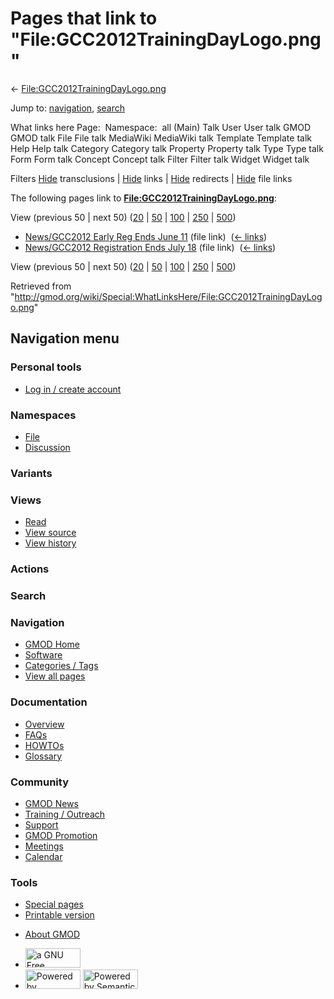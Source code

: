 <div id="mw-page-base" class="noprint">

</div>

<div id="mw-head-base" class="noprint">

</div>

<div id="content" class="mw-body" role="main">

<span id="top"></span>

<div id="mw-js-message" style="display:none;">

</div>



# <span dir="auto">Pages that link to "File:GCC2012TrainingDayLogo.png"</span>

<div id="bodyContent">

<div id="contentSub">

←
[File:GCC2012TrainingDayLogo.png](/wiki/File:GCC2012TrainingDayLogo.png "File:GCC2012TrainingDayLogo.png")

</div>

<div id="jump-to-nav" class="mw-jump">

Jump to: [navigation](#mw-navigation), [search](#p-search)

</div>

<div id="mw-content-text">

What links here Page:  Namespace:  all (Main) Talk User User talk GMOD
GMOD talk File File talk MediaWiki MediaWiki talk Template Template talk
Help Help talk Category Category talk Property Property talk Type Type
talk Form Form talk Concept Concept talk Filter Filter talk Widget
Widget talk

Filters
[Hide](/mediawiki/index.php?title=Special:WhatLinksHere/File:GCC2012TrainingDayLogo.png&hidetrans=1 "Special:WhatLinksHere/File:GCC2012TrainingDayLogo.png")
transclusions \|
[Hide](/mediawiki/index.php?title=Special:WhatLinksHere/File:GCC2012TrainingDayLogo.png&hidelinks=1 "Special:WhatLinksHere/File:GCC2012TrainingDayLogo.png")
links \|
[Hide](/mediawiki/index.php?title=Special:WhatLinksHere/File:GCC2012TrainingDayLogo.png&hideredirs=1 "Special:WhatLinksHere/File:GCC2012TrainingDayLogo.png")
redirects \|
[Hide](/mediawiki/index.php?title=Special:WhatLinksHere/File:GCC2012TrainingDayLogo.png&hideimages=1 "Special:WhatLinksHere/File:GCC2012TrainingDayLogo.png")
file links

The following pages link to
**[File:GCC2012TrainingDayLogo.png](/wiki/File:GCC2012TrainingDayLogo.png "File:GCC2012TrainingDayLogo.png")**:

View (previous 50 \| next 50)
([20](/mediawiki/index.php?title=Special:WhatLinksHere/File:GCC2012TrainingDayLogo.png&limit=20 "Special:WhatLinksHere/File:GCC2012TrainingDayLogo.png")
\|
[50](/mediawiki/index.php?title=Special:WhatLinksHere/File:GCC2012TrainingDayLogo.png&limit=50 "Special:WhatLinksHere/File:GCC2012TrainingDayLogo.png")
\|
[100](/mediawiki/index.php?title=Special:WhatLinksHere/File:GCC2012TrainingDayLogo.png&limit=100 "Special:WhatLinksHere/File:GCC2012TrainingDayLogo.png")
\|
[250](/mediawiki/index.php?title=Special:WhatLinksHere/File:GCC2012TrainingDayLogo.png&limit=250 "Special:WhatLinksHere/File:GCC2012TrainingDayLogo.png")
\|
[500](/mediawiki/index.php?title=Special:WhatLinksHere/File:GCC2012TrainingDayLogo.png&limit=500 "Special:WhatLinksHere/File:GCC2012TrainingDayLogo.png"))

- [News/GCC2012 Early Reg Ends June
  11](/wiki/News/GCC2012_Early_Reg_Ends_June_11 "News/GCC2012 Early Reg Ends June 11")
  (file link) ‎ <span class="mw-whatlinkshere-tools">([←
  links](/mediawiki/index.php?title=Special:WhatLinksHere&target=News%2FGCC2012+Early+Reg+Ends+June+11 "Special:WhatLinksHere"))</span>
- [News/GCC2012 Registration Ends July
  18](/wiki/News/GCC2012_Registration_Ends_July_18 "News/GCC2012 Registration Ends July 18")
  (file link) ‎ <span class="mw-whatlinkshere-tools">([←
  links](/mediawiki/index.php?title=Special:WhatLinksHere&target=News%2FGCC2012+Registration+Ends+July+18 "Special:WhatLinksHere"))</span>

View (previous 50 \| next 50)
([20](/mediawiki/index.php?title=Special:WhatLinksHere/File:GCC2012TrainingDayLogo.png&limit=20 "Special:WhatLinksHere/File:GCC2012TrainingDayLogo.png")
\|
[50](/mediawiki/index.php?title=Special:WhatLinksHere/File:GCC2012TrainingDayLogo.png&limit=50 "Special:WhatLinksHere/File:GCC2012TrainingDayLogo.png")
\|
[100](/mediawiki/index.php?title=Special:WhatLinksHere/File:GCC2012TrainingDayLogo.png&limit=100 "Special:WhatLinksHere/File:GCC2012TrainingDayLogo.png")
\|
[250](/mediawiki/index.php?title=Special:WhatLinksHere/File:GCC2012TrainingDayLogo.png&limit=250 "Special:WhatLinksHere/File:GCC2012TrainingDayLogo.png")
\|
[500](/mediawiki/index.php?title=Special:WhatLinksHere/File:GCC2012TrainingDayLogo.png&limit=500 "Special:WhatLinksHere/File:GCC2012TrainingDayLogo.png"))

</div>

<div class="printfooter">

Retrieved from
"<http://gmod.org/wiki/Special:WhatLinksHere/File:GCC2012TrainingDayLogo.png>"

</div>

<div id="catlinks" class="catlinks catlinks-allhidden">

</div>

<div class="visualClear">

</div>

</div>

</div>

<div id="mw-navigation">

## Navigation menu

<div id="mw-head">

<div id="p-personal" role="navigation"
aria-labelledby="p-personal-label">

### Personal tools

- <span id="pt-login"><a
  href="/mediawiki/index.php?title=Special:UserLogin&amp;returnto=Special%3AWhatLinksHere%2FFile%3AGCC2012TrainingDayLogo.png"
  accesskey="o"
  title="You are encouraged to log in; however, it is not mandatory [o]">Log
  in / create account</a></span>

</div>

<div id="left-navigation">

<div id="p-namespaces" class="vectorTabs" role="navigation"
aria-labelledby="p-namespaces-label">

### Namespaces

- <span id="ca-nstab-image"><a href="/wiki/File:GCC2012TrainingDayLogo.png" accesskey="c"
  title="View the file page [c]">File</a></span>
- <span id="ca-talk"><a
  href="/mediawiki/index.php?title=File_talk:GCC2012TrainingDayLogo.png&amp;action=edit&amp;redlink=1"
  accesskey="t"
  title="Discussion about the content page [t]">Discussion</a></span>

</div>

<div id="p-variants" class="vectorMenu emptyPortlet" role="navigation"
aria-labelledby="p-variants-label">

### 

### Variants[](#)

<div class="menu">

</div>

</div>

</div>

<div id="right-navigation">

<div id="p-views" class="vectorTabs" role="navigation"
aria-labelledby="p-views-label">

### Views

- <span id="ca-view">[Read](/wiki/File:GCC2012TrainingDayLogo.png)</span>
- <span id="ca-viewsource"><a
  href="/mediawiki/index.php?title=File:GCC2012TrainingDayLogo.png&amp;action=edit"
  accesskey="e" title="This page is protected.
  You can view its source [e]">View source</a></span>
- <span id="ca-history"><a
  href="/mediawiki/index.php?title=File:GCC2012TrainingDayLogo.png&amp;action=history"
  accesskey="h" title="Past revisions of this page [h]">View history</a></span>

</div>

<div id="p-cactions" class="vectorMenu emptyPortlet" role="navigation"
aria-labelledby="p-cactions-label">

### Actions[](#)

<div class="menu">

</div>

</div>

<div id="p-search" role="search">

### Search

<div id="simpleSearch">

</div>

</div>

</div>

</div>

<div id="mw-panel">

<div id="p-logo" role="banner">

<a href="/wiki/Main_Page"
style="background-image: url(http://gmod.org/images/GMOD-cogs.png);"
title="Visit the main page"></a>

</div>

<div id="p-Navigation" class="portal" role="navigation"
aria-labelledby="p-Navigation-label">

### Navigation

<div class="body">

- <span id="n-GMOD-Home">[GMOD Home](/wiki/Main_Page)</span>
- <span id="n-Software">[Software](/wiki/GMOD_Components)</span>
- <span id="n-Categories-.2F-Tags">[Categories /
  Tags](/wiki/Categories)</span>
- <span id="n-View-all-pages">[View all
  pages](/wiki/Special:AllPages)</span>

</div>

</div>

<div id="p-Documentation" class="portal" role="navigation"
aria-labelledby="p-Documentation-label">

### Documentation

<div class="body">

- <span id="n-Overview">[Overview](/wiki/Overview)</span>
- <span id="n-FAQs">[FAQs](/wiki/Category:FAQ)</span>
- <span id="n-HOWTOs">[HOWTOs](/wiki/Category:HOWTO)</span>
- <span id="n-Glossary">[Glossary](/wiki/Glossary)</span>

</div>

</div>

<div id="p-Community" class="portal" role="navigation"
aria-labelledby="p-Community-label">

### Community

<div class="body">

- <span id="n-GMOD-News">[GMOD News](/wiki/GMOD_News)</span>
- <span id="n-Training-.2F-Outreach">[Training /
  Outreach](/wiki/Training_and_Outreach)</span>
- <span id="n-Support">[Support](/wiki/Support)</span>
- <span id="n-GMOD-Promotion">[GMOD
  Promotion](/wiki/GMOD_Promotion)</span>
- <span id="n-Meetings">[Meetings](/wiki/Meetings)</span>
- <span id="n-Calendar">[Calendar](/wiki/Calendar)</span>

</div>

</div>

<div id="p-tb" class="portal" role="navigation"
aria-labelledby="p-tb-label">

### Tools

<div class="body">

- <span id="t-specialpages"><a href="/wiki/Special:SpecialPages" accesskey="q"
  title="A list of all special pages [q]">Special pages</a></span>
- <span id="t-print"><a
  href="/mediawiki/index.php?title=Special:WhatLinksHere/File:GCC2012TrainingDayLogo.png&amp;printable=yes"
  rel="alternate" accesskey="p"
  title="Printable version of this page [p]">Printable version</a></span>

</div>

</div>

</div>

</div>

<div id="footer" role="contentinfo">

- <span id="footer-places-about">[About
  GMOD](/wiki/GMOD:About "GMOD:About")</span>

<!-- -->

- <span id="footer-copyrightico">[<img src="http://www.gnu.org/graphics/gfdl-logo-small.png" width="88"
  height="31" alt="a GNU Free Documentation License" />](http://www.gnu.org/licenses/fdl-1.3.html)</span>
- <span id="footer-poweredbyico">[<img src="/mediawiki/skins/common/images/poweredby_mediawiki_88x31.png"
  width="88" height="31" alt="Powered by MediaWiki" />](//www.mediawiki.org/)
  [<img
  src="/mediawiki/extensions/SemanticMediaWiki/includes/../resources/images/smw_button.png"
  width="88" height="31" alt="Powered by Semantic MediaWiki" />](https://www.semantic-mediawiki.org/wiki/Semantic_MediaWiki)</span>

<div style="clear:both">

</div>

</div>
